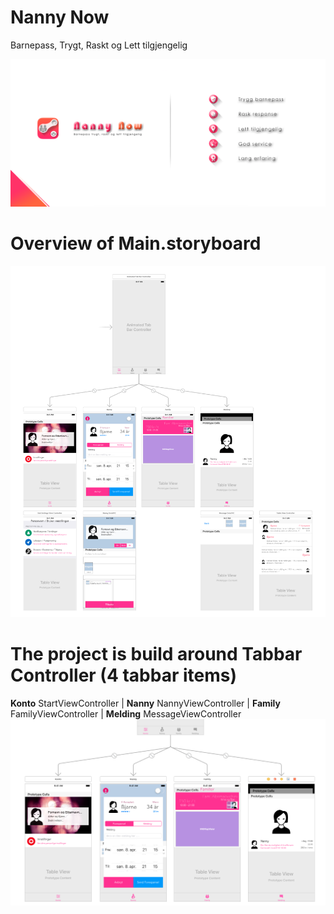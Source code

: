 # Nanny Now
Barnepass, Trygt, Raskt og Lett tilgjengelig

![Presentasjon av Nanny Now](https://github.com/bjarnet3/Nanny-Now/blob/master/Nanny%20Now/Library/Assets.xcassets/_presentation.imageset/presentation.png)

# Overview of Main.storyboard
![Presentasjon av Nanny Now](https://github.com/bjarnet3/Nanny-Now/blob/master/Nanny%20Now/Library/Assets.xcassets/_Main_Storyboard.imageset/Main_Storyboard.png)

# The project is build around Tabbar Controller (4 tabbar items)
**Konto** StartViewController  |  **Nanny** NannyViewController  |  **Family** FamilyViewController  |  **Melding** MessageViewController
![Presentasjon av Nanny Now](https://github.com/bjarnet3/Nanny-Now/blob/master/Nanny%20Now/Library/Assets.xcassets/_Tabbar.imageset/Tabbar.png)
